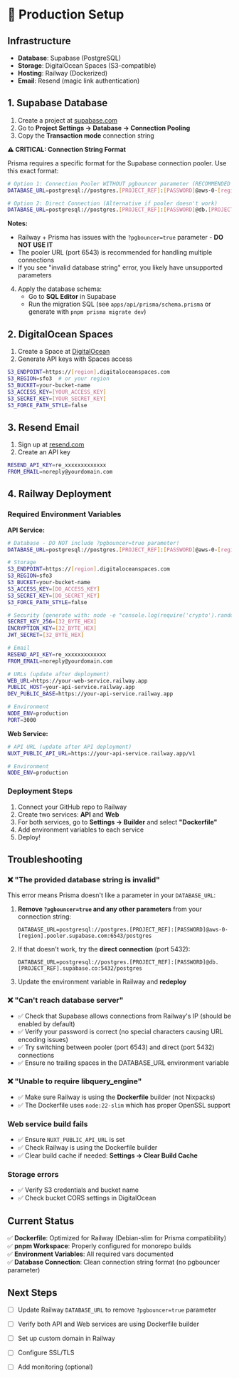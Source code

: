 # 🚀 Production Setup

## Infrastructure
- **Database**: Supabase (PostgreSQL)
- **Storage**: DigitalOcean Spaces (S3-compatible)
- **Hosting**: Railway (Dockerized)
- **Email**: Resend (magic link authentication)

## 1. Supabase Database

1. Create a project at [supabase.com](https://supabase.com)
2. Go to **Project Settings → Database → Connection Pooling**
3. Copy the **Transaction mode** connection string

**⚠️ CRITICAL: Connection String Format**

Prisma requires a specific format for the Supabase connection pooler. Use this exact format:

```bash
# Option 1: Connection Pooler WITHOUT pgbouncer parameter (RECOMMENDED for Railway)
DATABASE_URL=postgresql://postgres.[PROJECT_REF]:[PASSWORD]@aws-0-[region].pooler.supabase.com:6543/postgres

# Option 2: Direct Connection (Alternative if pooler doesn't work)
DATABASE_URL=postgresql://postgres.[PROJECT_REF]:[PASSWORD]@db.[PROJECT_REF].supabase.co:5432/postgres
```

**Notes:**
- Railway + Prisma has issues with the `?pgbouncer=true` parameter - **DO NOT USE IT**
- The pooler URL (port 6543) is recommended for handling multiple connections
- If you see "invalid database string" error, you likely have unsupported parameters

4. Apply the database schema:
   - Go to **SQL Editor** in Supabase
   - Run the migration SQL (see `apps/api/prisma/schema.prisma` or generate with `pnpm prisma migrate dev`)

## 2. DigitalOcean Spaces

1. Create a Space at [DigitalOcean](https://cloud.digitalocean.com/spaces)
2. Generate API keys with Spaces access

```bash
S3_ENDPOINT=https://[region].digitaloceanspaces.com
S3_REGION=sfo3  # or your region
S3_BUCKET=your-bucket-name
S3_ACCESS_KEY=[YOUR_ACCESS_KEY]
S3_SECRET_KEY=[YOUR_SECRET_KEY]
S3_FORCE_PATH_STYLE=false
```

## 3. Resend Email

1. Sign up at [resend.com](https://resend.com)
2. Create an API key

```bash
RESEND_API_KEY=re_xxxxxxxxxxxxx
FROM_EMAIL=noreply@yourdomain.com
```

## 4. Railway Deployment

### Required Environment Variables

**API Service:**
```bash
# Database - DO NOT include ?pgbouncer=true parameter!
DATABASE_URL=postgresql://postgres.[PROJECT_REF]:[PASSWORD]@aws-0-[region].pooler.supabase.com:6543/postgres

# Storage
S3_ENDPOINT=https://[region].digitaloceanspaces.com
S3_REGION=sfo3
S3_BUCKET=your-bucket-name
S3_ACCESS_KEY=[DO_ACCESS_KEY]
S3_SECRET_KEY=[DO_SECRET_KEY]
S3_FORCE_PATH_STYLE=false

# Security (generate with: node -e "console.log(require('crypto').randomBytes(32).toString('hex'))")
SECRET_KEY_256=[32_BYTE_HEX]
ENCRYPTION_KEY=[32_BYTE_HEX]
JWT_SECRET=[32_BYTE_HEX]

# Email
RESEND_API_KEY=re_xxxxxxxxxxxxx
FROM_EMAIL=noreply@yourdomain.com

# URLs (update after deployment)
WEB_URL=https://your-web-service.railway.app
PUBLIC_HOST=your-api-service.railway.app
DEV_PUBLIC_BASE=https://your-api-service.railway.app

# Environment
NODE_ENV=production
PORT=3000
```

**Web Service:**
```bash
# API URL (update after API deployment)
NUXT_PUBLIC_API_URL=https://your-api-service.railway.app/v1

# Environment
NODE_ENV=production
```

### Deployment Steps

1. Connect your GitHub repo to Railway
2. Create two services: **API** and **Web**
3. For both services, go to **Settings → Builder** and select **"Dockerfile"**
4. Add environment variables to each service
5. Deploy!

## Troubleshooting

### ❌ "The provided database string is invalid"
This error means Prisma doesn't like a parameter in your `DATABASE_URL`:

1. **Remove `?pgbouncer=true` and any other parameters** from your connection string:
   ```
   DATABASE_URL=postgresql://postgres.[PROJECT_REF]:[PASSWORD]@aws-0-[region].pooler.supabase.com:6543/postgres
   ```
2. If that doesn't work, try the **direct connection** (port 5432):
   ```
   DATABASE_URL=postgresql://postgres.[PROJECT_REF]:[PASSWORD]@db.[PROJECT_REF].supabase.co:5432/postgres
   ```
3. Update the environment variable in Railway and **redeploy**

### ❌ "Can't reach database server"
- ✅ Check that Supabase allows connections from Railway's IP (should be enabled by default)
- ✅ Verify your password is correct (no special characters causing URL encoding issues)
- ✅ Try switching between pooler (port 6543) and direct (port 5432) connections
- ✅ Ensure no trailing spaces in the DATABASE_URL environment variable

### ❌ "Unable to require libquery_engine"
- ✅ Make sure Railway is using the **Dockerfile** builder (not Nixpacks)
- ✅ The Dockerfile uses `node:22-slim` which has proper OpenSSL support

### Web service build fails
- ✅ Ensure `NUXT_PUBLIC_API_URL` is set
- ✅ Check Railway is using the Dockerfile builder
- ✅ Clear build cache if needed: **Settings → Clear Build Cache**

### Storage errors
- ✅ Verify S3 credentials and bucket name
- ✅ Check bucket CORS settings in DigitalOcean

## Current Status

✅ **Dockerfile**: Optimized for Railway (Debian-slim for Prisma compatibility)  
✅ **pnpm Workspace**: Properly configured for monorepo builds  
✅ **Environment Variables**: All required vars documented  
✅ **Database Connection**: Clean connection string format (no pgbouncer parameter)

## Next Steps

- [ ] Update Railway `DATABASE_URL` to remove `?pgbouncer=true` parameter
- [ ] Verify both API and Web services are using Dockerfile builder
- [ ] Set up custom domain in Railway
- [ ] Configure SSL/TLS
- [ ] Add monitoring (optional)

